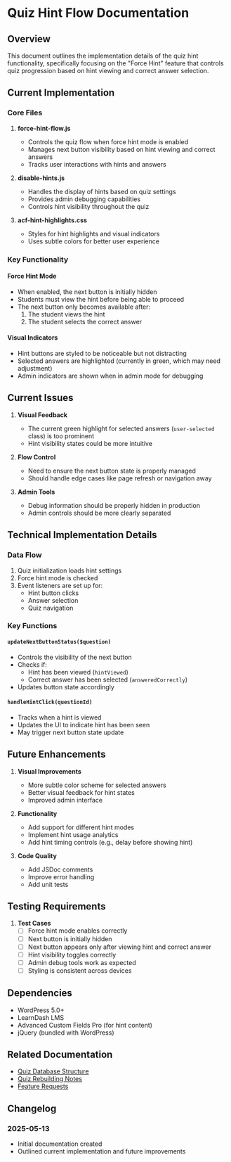 # Quiz Hint Flow Documentation

## Overview
This document outlines the implementation details of the quiz hint functionality, specifically focusing on the "Force Hint" feature that controls quiz progression based on hint viewing and correct answer selection.

## Current Implementation

### Core Files
1. **force-hint-flow.js**
   - Controls the quiz flow when force hint mode is enabled
   - Manages next button visibility based on hint viewing and correct answers
   - Tracks user interactions with hints and answers

2. **disable-hints.js**
   - Handles the display of hints based on quiz settings
   - Provides admin debugging capabilities
   - Controls hint visibility throughout the quiz

3. **acf-hint-highlights.css**
   - Styles for hint highlights and visual indicators
   - Uses subtle colors for better user experience

### Key Functionality

#### Force Hint Mode
- When enabled, the next button is initially hidden
- Students must view the hint before being able to proceed
- The next button only becomes available after:
  1. The student views the hint
  2. The student selects the correct answer

#### Visual Indicators
- Hint buttons are styled to be noticeable but not distracting
- Selected answers are highlighted (currently in green, which may need adjustment)
- Admin indicators are shown when in admin mode for debugging

## Current Issues

1. **Visual Feedback**
   - The current green highlight for selected answers (`user-selected` class) is too prominent
   - Hint visibility states could be more intuitive

2. **Flow Control**
   - Need to ensure the next button state is properly managed
   - Should handle edge cases like page refresh or navigation away

3. **Admin Tools**
   - Debug information should be properly hidden in production
   - Admin controls should be more clearly separated

## Technical Implementation Details

### Data Flow
1. Quiz initialization loads hint settings
2. Force hint mode is checked
3. Event listeners are set up for:
   - Hint button clicks
   - Answer selection
   - Quiz navigation

### Key Functions

#### `updateNextButtonStatus($question)`
- Controls the visibility of the next button
- Checks if:
  - Hint has been viewed (`hintViewed`)
  - Correct answer has been selected (`answeredCorrectly`)
- Updates button state accordingly

#### `handleHintClick(questionId)`
- Tracks when a hint is viewed
- Updates the UI to indicate hint has been seen
- May trigger next button state update

## Future Enhancements

1. **Visual Improvements**
   - More subtle color scheme for selected answers
   - Better visual feedback for hint states
   - Improved admin interface

2. **Functionality**
   - Add support for different hint modes
   - Implement hint usage analytics
   - Add hint timing controls (e.g., delay before showing hint)

3. **Code Quality**
   - Add JSDoc comments
   - Improve error handling
   - Add unit tests

## Testing Requirements

1. **Test Cases**
   - [ ] Force hint mode enables correctly
   - [ ] Next button is initially hidden
   - [ ] Next button appears only after viewing hint and correct answer
   - [ ] Hint visibility toggles correctly
   - [ ] Admin debug tools work as expected
   - [ ] Styling is consistent across devices

## Dependencies
- WordPress 5.0+
- LearnDash LMS
- Advanced Custom Fields Pro (for hint content)
- jQuery (bundled with WordPress)

## Related Documentation
- [Quiz Database Structure](quizDbFix.md)
- [Quiz Rebuilding Notes](21REbuildingQuiz.md)
- [Feature Requests](21featureRequestsQuiz.md)

## Changelog

### 2025-05-13
- Initial documentation created
- Outlined current implementation and future improvements
